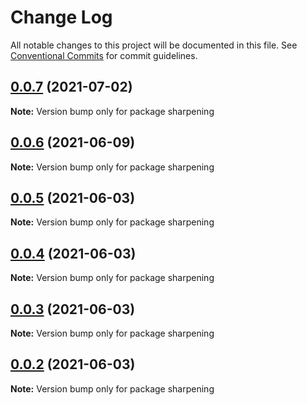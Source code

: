 # Change Log

All notable changes to this project will be documented in this file.
See [Conventional Commits](https://conventionalcommits.org) for commit guidelines.

## [0.0.7](https://github.com/RodrigoSaint/sharpening/compare/v0.0.6...v0.0.7) (2021-07-02)

**Note:** Version bump only for package sharpening





## [0.0.6](https://github.com/RodrigoSaint/sharpening/compare/v0.0.5...v0.0.6) (2021-06-09)

**Note:** Version bump only for package sharpening





## [0.0.5](https://github.com/RodrigoSaint/sharpening/compare/v0.0.4...v0.0.5) (2021-06-03)

**Note:** Version bump only for package sharpening





## [0.0.4](https://github.com/RodrigoSaint/sharpening/compare/v0.0.3...v0.0.4) (2021-06-03)

**Note:** Version bump only for package sharpening





## [0.0.3](https://github.com/RodrigoSaint/sharpening/compare/v0.0.2...v0.0.3) (2021-06-03)

**Note:** Version bump only for package sharpening





## [0.0.2](https://github.com/RodrigoSaint/sharpening/compare/v0.0.1...v0.0.2) (2021-06-03)

**Note:** Version bump only for package sharpening

